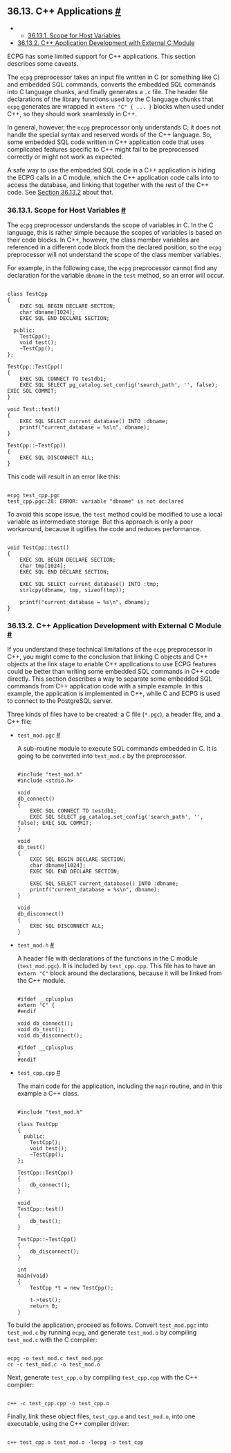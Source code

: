 ## 36.13. C++ Applications [#](#ECPG-CPP)

  * *   [36.13.1. Scope for Host Variables](ecpg-cpp#ECPG-CPP-SCOPE)
  * [36.13.2. C++ Application Development with External C Module](ecpg-cpp#ECPG-CPP-AND-C)

ECPG has some limited support for C++ applications. This section describes some caveats.

The `ecpg` preprocessor takes an input file written in C (or something like C) and embedded SQL commands, converts the embedded SQL commands into C language chunks, and finally generates a `.c` file. The header file declarations of the library functions used by the C language chunks that `ecpg` generates are wrapped in `extern "C" { ... }` blocks when used under C++, so they should work seamlessly in C++.

In general, however, the `ecpg` preprocessor only understands C; it does not handle the special syntax and reserved words of the C++ language. So, some embedded SQL code written in C++ application code that uses complicated features specific to C++ might fail to be preprocessed correctly or might not work as expected.

A safe way to use the embedded SQL code in a C++ application is hiding the ECPG calls in a C module, which the C++ application code calls into to access the database, and linking that together with the rest of the C++ code. See [Section 36.13.2](ecpg-cpp#ECPG-CPP-AND-C "36.13.2. C++ Application Development with External C Module") about that.

### 36.13.1. Scope for Host Variables [#](#ECPG-CPP-SCOPE)

The `ecpg` preprocessor understands the scope of variables in C. In the C language, this is rather simple because the scopes of variables is based on their code blocks. In C++, however, the class member variables are referenced in a different code block from the declared position, so the `ecpg` preprocessor will not understand the scope of the class member variables.

For example, in the following case, the `ecpg` preprocessor cannot find any declaration for the variable `dbname` in the `test` method, so an error will occur.

```

class TestCpp
{
    EXEC SQL BEGIN DECLARE SECTION;
    char dbname[1024];
    EXEC SQL END DECLARE SECTION;

  public:
    TestCpp();
    void test();
    ~TestCpp();
};

TestCpp::TestCpp()
{
    EXEC SQL CONNECT TO testdb1;
    EXEC SQL SELECT pg_catalog.set_config('search_path', '', false); EXEC SQL COMMIT;
}

void Test::test()
{
    EXEC SQL SELECT current_database() INTO :dbname;
    printf("current_database = %s\n", dbname);
}

TestCpp::~TestCpp()
{
    EXEC SQL DISCONNECT ALL;
}
```

This code will result in an error like this:

```

ecpg test_cpp.pgc
test_cpp.pgc:28: ERROR: variable "dbname" is not declared
```

To avoid this scope issue, the `test` method could be modified to use a local variable as intermediate storage. But this approach is only a poor workaround, because it uglifies the code and reduces performance.

```

void TestCpp::test()
{
    EXEC SQL BEGIN DECLARE SECTION;
    char tmp[1024];
    EXEC SQL END DECLARE SECTION;

    EXEC SQL SELECT current_database() INTO :tmp;
    strlcpy(dbname, tmp, sizeof(tmp));

    printf("current_database = %s\n", dbname);
}
```

### 36.13.2. C++ Application Development with External C Module [#](#ECPG-CPP-AND-C)

If you understand these technical limitations of the `ecpg` preprocessor in C++, you might come to the conclusion that linking C objects and C++ objects at the link stage to enable C++ applications to use ECPG features could be better than writing some embedded SQL commands in C++ code directly. This section describes a way to separate some embedded SQL commands from C++ application code with a simple example. In this example, the application is implemented in C++, while C and ECPG is used to connect to the PostgreSQL server.

Three kinds of files have to be created: a C file (`*.pgc`), a header file, and a C++ file:

* `test_mod.pgc` [#](#ECPG-CPP-AND-C-TEST-MOD-PGC)

    A sub-routine module to execute SQL commands embedded in C. It is going to be converted into `test_mod.c` by the preprocessor.

    ```

    #include "test_mod.h"
    #include <stdio.h>

    void
    db_connect()
    {
        EXEC SQL CONNECT TO testdb1;
        EXEC SQL SELECT pg_catalog.set_config('search_path', '', false); EXEC SQL COMMIT;
    }

    void
    db_test()
    {
        EXEC SQL BEGIN DECLARE SECTION;
        char dbname[1024];
        EXEC SQL END DECLARE SECTION;

        EXEC SQL SELECT current_database() INTO :dbname;
        printf("current_database = %s\n", dbname);
    }

    void
    db_disconnect()
    {
        EXEC SQL DISCONNECT ALL;
    }
    ```

* `test_mod.h` [#](#ECPG-CPP-AND-C-TEST-MOD-H)

    A header file with declarations of the functions in the C module (`test_mod.pgc`). It is included by `test_cpp.cpp`. This file has to have an `extern "C"` block around the declarations, because it will be linked from the C++ module.

    ```

    #ifdef __cplusplus
    extern "C" {
    #endif

    void db_connect();
    void db_test();
    void db_disconnect();

    #ifdef __cplusplus
    }
    #endif
    ```

* `test_cpp.cpp` [#](#ECPG-CPP-AND-C-TEST-CPP-CPP)

    The main code for the application, including the `main` routine, and in this example a C++ class.

    ```

    #include "test_mod.h"

    class TestCpp
    {
      public:
        TestCpp();
        void test();
        ~TestCpp();
    };

    TestCpp::TestCpp()
    {
        db_connect();
    }

    void
    TestCpp::test()
    {
        db_test();
    }

    TestCpp::~TestCpp()
    {
        db_disconnect();
    }

    int
    main(void)
    {
        TestCpp *t = new TestCpp();

        t->test();
        return 0;
    }
    ```

To build the application, proceed as follows. Convert `test_mod.pgc` into `test_mod.c` by running `ecpg`, and generate `test_mod.o` by compiling `test_mod.c` with the C compiler:

```

ecpg -o test_mod.c test_mod.pgc
cc -c test_mod.c -o test_mod.o
```

Next, generate `test_cpp.o` by compiling `test_cpp.cpp` with the C++ compiler:

```

c++ -c test_cpp.cpp -o test_cpp.o
```

Finally, link these object files, `test_cpp.o` and `test_mod.o`, into one executable, using the C++ compiler driver:

```

c++ test_cpp.o test_mod.o -lecpg -o test_cpp
```